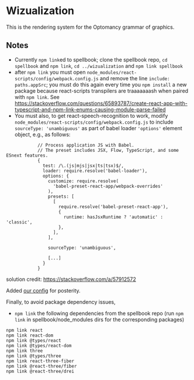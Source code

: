 # Wizualization
This is the rendering system for the Optomancy grammar of graphics.

## Notes
* Currently `npm link`ed to spellbook; clone the spellbook repo, `cd spellbook` and `npm link`, `cd ../wizualization` and `npm link spellbook`
* after `npm link` you must open `node_modules/react-scripts/config/webpack.config.js` and remove the line `include: paths.appSrc`; you must do this again every time you `npm install` a new package because react-scripts transpilers are traaaaaaash when paired with `npm link`. See https://stackoverflow.com/questions/65893787/create-react-app-with-typescript-and-npm-link-enums-causing-module-parse-failed
* You must also, to get react-speech-recognition to work, modify `node_modules/react-scripts/config/webpack.config.js` to include `sourceType: 'unambiguous'` as part of babel loader `'options'` element object, e.g., as follows: 
```
            // Process application JS with Babel.
            // The preset includes JSX, Flow, TypeScript, and some ESnext features.
            {
              test: /\.(js|mjs|jsx|ts|tsx)$/,
              loader: require.resolve('babel-loader'),
              options: {
                customize: require.resolve(
                  'babel-preset-react-app/webpack-overrides'
                ),
                presets: [
                  [
                    require.resolve('babel-preset-react-app'),
                    {
                      runtime: hasJsxRuntime ? 'automatic' : 'classic',
                    },
                  ],
                ],

                sourceType: 'unambiguous',
                
                [...]
              }
            }
```
solution credit: https://stackoverflow.com/a/57912572

Added [our config](./REFERENCE_webpack.config.js) for posterity.

Finally, to avoid package dependency issues, 
* `npm link` the following dependencies from the spellbook repo (run `npm link` in spellbook/node_modules dirs for the corresponding packages)

```
npm link react
npm link react-dom
npm link @types/react
npm link @types/react-dom
npm link three
npm link @types/three
npm link react-three-fiber
npm link @react-three/fiber
npm link @react-three/drei
```
